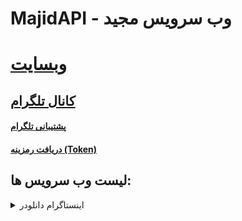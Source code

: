 # MajidAPI - وب سرویس مجید

# [وبسایت](https://majidapi.ir/)

## [کانال تلگرام](https://t.me/majidapi)

#### [پشتیبانی تلگرام](https://t.me/MajidRajabi1379)

#### [دریافت رمزینه (Token)](https://t.me/MajidAPITokenBot)

## لیست وب سرویس ها:

<details>
  <summary>اینستاگرام دانلودر</summary>
🟢 دانلود خودکار: 
https://api.majidapi.ir/instagram/download?url=INSTAGRAM_URL&out=url
• پارامتر url: لینک پروفایل، پست، ریلز، استوری یا هایلایت
• پارامتر out: اختیاری (خروجی فایل file و خروجی لینک و مشخصات url)


🟢 دانلود پروفایل:
https://api.majidapi.ir/instagram/profile?username=PAGE_ID
• پارامتر username: آی دی پیج

🟢 دریافت استوری های پیج:
https://api.majidapi.ir/instagram/stories?username=PAGE_ID
• پارامتر username: آی دی پیج

🟢 دریافت هایلایت های پیج:
https://api.majidapi.ir/instagram/highlights?username=PAGE_ID
• پارامتر username: آی دی پیج

🟢 دریافت هایلایت ها:
https://api.majidapi.ir/instagram/highlight?id=HIGHLIGHT_ID
• پارامتر id:  شناسه هایلایت

</details>
